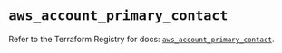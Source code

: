 # `aws_account_primary_contact`

Refer to the Terraform Registry for docs: [`aws_account_primary_contact`](https://registry.terraform.io/providers/hashicorp/aws/5.48.0/docs/resources/account_primary_contact).
